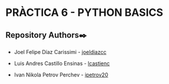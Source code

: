 # PRÀCTICA 6 - PYTHON BASICS



## Repository Authors✒️

-   Joel Felipe Díaz Carissimi - [joeldiazcc](https://github.com/joeldiazcc)

-   Luis Andres Castillo Ensinas - [lcastienc](https://github.com/lcastienc)

-   Ivan Nikola Petrov Perchev - [ipetrov20](https://github.com/ipetrov20)

